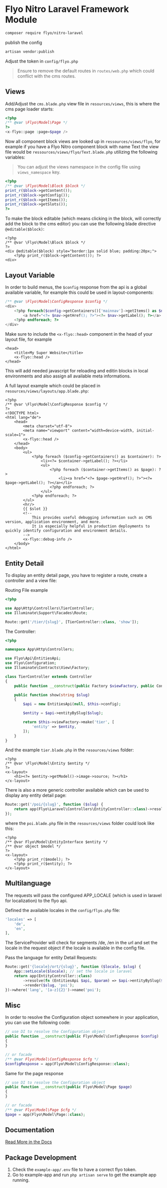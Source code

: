 # Flyo Nitro Laravel Framework Module

```sh
composer require flyo/nitro-laravel
```

publish the config

```sh
artisan vendor:publish
```

Adjust the token in `config/flyo.php`

> Ensure to remove the default routes in `routes/web.php` which could conflict with the cms routes.

## Views

Add/Adjust the `cms.blade.php` view file in `resources/views`, this is where the cms page loader starts:

```php
<?php
/** @var \Flyo\Model\Page */
?>
<x-flyo::page :page=$page />
```

Now all component block views are looked up in `ressources/views/flyo`, for example if you have a Flyo Nitro component block with name Text the view file would be `ressources/views/flyo/Text.blade.php` utilizing the following variables:

> You can adjust the views namespace in the config file using `views_namespace` key.

```php
<?php
/** @var \Flyo\Model\Block $block */
print_r($block->getContent());
print_r($block->getConfig());
print_r($block->getItems());
print_r($block->getSlots());
?>
```

To make the block editable (which means clicking in the block, will correctly add the block to the cms editor) you can use the following blade directive `@editable($block)`:

```blade
<?php
/** @var \Flyo\Model\Block $block */
?>
<div @editable($block) style="border:1px solid blue; padding:20px;">
    <?php print_r($block->getContent()); ?>
<div>
```

## Layout Variable

In order to build menus, the `$config` response from the api is a global available variable, for example this could be used in layout-components:

```php
/** @var \Flyo\Model\ConfigResponse $config */
<div>
    <?php foreach($config->getContainers()['mainnav']->getItems() as $nav): ?>
        <a href="<?= $nav->getHref(); ?>"><?= $nav->getLabel(); ?></a>
    <?php endforeach; ?>
</div>
```

Make sure to include the `<x-flyo::head>` component in the head of your layout file, for example

```blade
<head>
    <title>My Super Website</title>
    <x-flyo::head />
</head>
```

This will add needed javascript for reloading and editin blocks in local environments and also assign all available meta informations.

A full layout example which could be placed in `resources/views/layouts/app.blade.php`:

```blade
<?php
/** @var \Flyo\Model\ConfigResponse $config */
?>
<!DOCTYPE html>
<html lang="de">
    <head>
        <meta charset="utf-8">
        <meta name="viewport" content="width=device-width, initial-scale=1">
        <x-flyo::head />
    </head>
    <body>
        <ul>
            <?php foreach ($config->getContainers() as $container): ?>
                <li><?= $container->getLabel(); ?></li>
                <ul>
                    <?php foreach ($container->getItems() as $page): ?>
                        <li><a href="<?= $page->getHref(); ?>"><?= $page->getLabel(); ?></a></li>
                    <?php endforeach; ?>
                </ul>
            <?php endforeach; ?>
        </ul>
        <hr/>
        {{ $slot }}
        <!--
            This provides useful debugging information such as CMS version, application environment, and more.
            It is especially helpful in production deployments to quickly identify configuration and environment details.
        -->
        <x-flyo::debug-info />
    </body>
</html>
```

## Entity Detail

To display an entity detail page, you have to register a route, create a controller and a view file:

Routing File example

```php
<?php

use App\Http\Controllers\TierController;
use Illuminate\Support\Facades\Route;

Route::get('/tier/{slug}', [TierController::class, 'show']);
```

The Controller:

```php
<?php

namespace App\Http\Controllers;

use Flyo\Api\EntitiesApi;
use Flyo\Configuration;
use Illuminate\Contracts\View\Factory;

class TierController extends Controller
{
    public function __construct(public Factory $viewFactory, public Configuration $config) {}

    public function show(string $slug)
    {
        $api = new EntitiesApi(null, $this->config);

        $entity = $api->entityBySlug($slug);

        return $this->viewFactory->make('tier', [
            'entity' => $entity,
        ]);
    }
}
```

And the example `tier.blade.php` in the `resources/views` folder:

```blade
<?php
/** @var \Flyo\Model\Entity $entity */
?>
<x-layout>
    <h1><?= $entity->getModel()->image->source; ?></h1>
</x-layout>
```

There is also a more generic controller available which can be used to display any entity detail page:

```php
Route::get('/poi/{slug}', function ($slug) {
    return app(Flyo\Laravel\Controllers\EntityController::class)->resolve(fn (Flyo\Api\EntitiesApi $api, $param) => $api->entityBySlug($param, 116))->render($slug, 'poi');
});
```

where the `poi.blade.php` file in the `resources/views` folder could look like this:

```blade
<?php
/** @var Flyo\Model\EntityInterface $entity */
/** @var object $model */
?>
<x-layout>
    <?php print_r($model); ?>
    <?php print_r($entity); ?>
</x-layout>
```

## Multilanguage

The requests will pass the configured APP_LOCALE (which is used in laravel for localization) to the flyo api. 

Defined the available locales in the `config/flyo.php` file:

```php
'locales' => [
    'de',
    'en',
],
```

The ServiceProvider will check for segments /de, /en in the url and set the locale in the request object if the locale is available in the config file.

Pass the language for entity Detail Requests:

```php
Route::get('{locale}/ort/{slug}', function ($locale, $slug) {
    App::setLocale($locale); // set the locale in laravel
    return app(EntityController::class)
        ->resolve(fn (EntitiesApi $api, $param) => $api->entityBySlug($param, 245, $locale)) // <!-- pass the locale here
        ->render($slug, 'poi');
})->where('lang', '[a-z]{2}')->name('poi');
```

## Misc

In order to resolve the Configuration object somewhere in your application, you can use the following code:

```php
// use DI to resolve the Configuration object
public function __construct(public Flyo\Model\ConfigResponse $config)
{
}

// or facade
/** @var Flyo\Model\ConfigResponse $cfg */
$configResponse = app(Flyo\Model\ConfigResponse::class);
```

Same for the page response

```php
// use DI to resolve the Configuration object
public function __construct(public Flyo\Model\Page $page)
{
}

// or facade
/** @var Flyo\Model\Page $cfg */
$page = app(Flyo\Model\Page::class);
```

## Documentation

[Read More in the Docs](https://dev.flyo.cloud/nitro/php)

## Package Development

1. Check the `example-app/.env` file to have a correct flyo token. 
2. Go to example-app and run `php artisan serve` to get the example app running.
